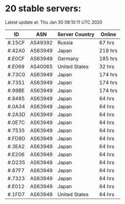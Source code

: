 # 20 stable servers:

Latest update at: Thu Jan 30 08:10:11 UTC 2020

| ID | ASN | Server Country | Online |
| -- | --- | -------------- | ------ |
| #.15CF | AS49392 | Russia | 67 hrs |
| #.42A0 | AS63949 | Japan | 219 hrs |
| #.E0CF | AS63949 | Germany | 185 hrs |
| #.E069 | AS40065 | United States | 32 hrs |
| #.73C0 | AS63949 | Japan | 174 hrs |
| #.7351 | AS63949 | Japan | 174 hrs |
| #.99BE | AS63949 | Japan | 174 hrs |
| #.8485 | AS63949 | Japan | 64 hrs |
| #.0A34 | AS63949 | Japan | 64 hrs |
| #.2A3D | AS63949 | Japan | 64 hrs |
| #.0E7C | AS63949 | Japan | 64 hrs |
| #.7535 | AS63949 | Japan | 64 hrs |
| #.FD9D | AS63949 | Japan | 64 hrs |
| #.3EA2 | AS63949 | Japan | 64 hrs |
| #.E206 | AS63949 | Japan | 64 hrs |
| #.D235 | AS63949 | Japan | 64 hrs |
| #.87F7 | AS63949 | Japan | 64 hrs |
| #.7323 | AS63949 | Japan | 64 hrs |
| #.E012 | AS63949 | Japan | 64 hrs |
| #.1FD7 | AS63949 | United States | 64 hrs |

